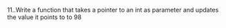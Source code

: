 11..Write a function that takes a pointer to an int as parameter and updates the value it points to to 98
